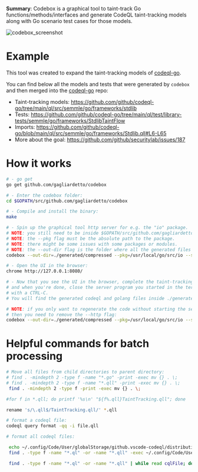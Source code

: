 **Summary**: Codebox is a graphical tool to taint-track Go functions/methods/interfaces and generate CodeQL taint-tracking models along with Go scenario test cases for those models.

![codebox_screenshot](https://user-images.githubusercontent.com/15271561/86345187-e2bc5900-bc63-11ea-95e5-5f5e63e7040f.png)

# Example

This tool was created to expand the taint-tracking models of [codeql-go](https://github.com/github/codeql-go).

You can find below all the models and tests that were generated by `codebox` and then merged into the [codeql-go](https://github.com/github/codeql-go) repo:
 - Taint-tracking models: https://github.com/github/codeql-go/tree/main/ql/src/semmle/go/frameworks/stdlib
 - Tests: https://github.com/github/codeql-go/tree/main/ql/test/library-tests/semmle/go/frameworks/StdlibTaintFlow
 - Imports: https://github.com/github/codeql-go/blob/main/ql/src/semmle/go/frameworks/Stdlib.qll#L6-L65
 - More about the goal: https://github.com/github/securitylab/issues/187

# How it works

```bash
# - go get
go get github.com/gagliardetto/codebox

# - Enter the codebox folder:
cd $GOPATH/src/github.com/gagliardetto/codebox

# - Compile and install the binary:
make

# - Spin up the graphical tool http server for e.g. the "io" package.
# NOTE: you still need to be inside $GOPATH/src/github.com/gagliardetto/codebox
# NOTE: the --pkg flag must be the absolute path to the package.
# NOTE: there might be some issues with some packages or modules.
# NOTE: the --out-dir flag is the folder where all the generated files will go.
codebox --out-dir=./generated/compressed --pkg=/usr/local/go/src/io --stub --http

# - Open the UI in the browser:
chrome http://127.0.0.1:8080/

# - Now that you see the UI in the browser, complete the taint-tracking logic
# and when you're done, close the server program you started in the terminal
# with a CTRL-C.
# You will find the generated codeql and golang files inside ./generated/compressed

# NOTE: if you only want to regenerate the code without starting the server,
# then you need to remove the --http flag:
codebox --out-dir=./generated/compressed --pkg=/usr/local/go/src/io --stub
```

# Helpful commands for batch processing

```bash
# Move all files from child directories to parent directory:
# find . -mindepth 2 -type f -name "*.go" -print -exec mv {} . \;
# find . -mindepth 2 -type f -name "*.qll" -print -exec mv {} . \;
 find . -mindepth 2 -type f -print -exec mv {} . \;

#for f in *.qll; do printf '%s\n' "${f%.qll}TaintTracking.qll"; done

rename 's/\.qll$/TaintTracking.qll/' *.qll

# format a codeql file:
codeql query format -qq -i file.qll

# format all codeql files:

 echo ~/.config/Code/User/globalStorage/github.vscode-codeql/distribution*/codeql/codeql
 find . -type f -name "*.ql" -or -name "*.qll" -exec ~/.config/Code/User/globalStorage/github.vscode-codeql/distribution12/codeql/codeql query format -qq -i {} ';' -print

 find . -type f -name "*.ql" -or -name "*.qll" | while read cqlFile; do echo $cqlFile && codeql query format -qq -i $cqlFile; done


```
